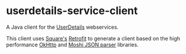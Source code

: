 # userdetails-service-client
A Java client for the [UserDetails](https://github.com/AtlasOfLivingAustralia/userdetails) webservices.

This client uses [Square's](https://square.github.io/) [Retrofit](http://square.github.io/retrofit/) to generate a client based on the high performance [OkHttp](http://square.github.io/okhttp/) and [Moshi JSON parser](https://github.com/square/moshi) libraries.